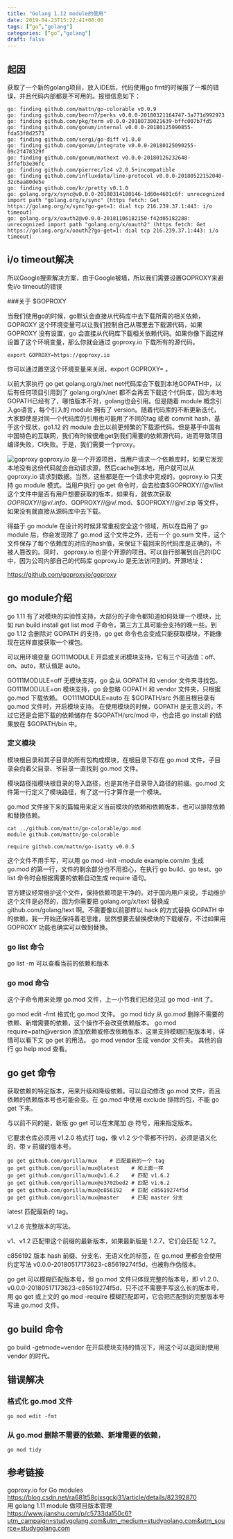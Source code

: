 ```yaml
---
title: "Golang 1.12 module的使用"
date: 2019-04-23T15:22:41+08:00
tags: [“go”,"golang"]
categories: [“go”,"golang"]
draft: false
---
```


## 起因
获取了一个新的golang项目，放入IDE后，代码使用go fmt的时候报了一堆的错误，并且代码内部都是不可用的。报错信息如下：
```
go: finding github.com/mattn/go-colorable v0.0.9
go: finding github.com/beorn7/perks v0.0.0-20180321164747-3a771d992973
go: finding github.com/pkg/term v0.0.0-20180730021639-bffc007b7fd5
go: finding github.com/gonum/internal v0.0.0-20180125090855-fda53f8d2571
go: finding github.com/sergi/go-diff v1.0.0
go: finding github.com/gonum/integrate v0.0.0-20180125090255-09c2f478329f
go: finding github.com/gonum/mathext v0.0.0-20180126232648-3ffefb3e36fc
go: finding github.com/pierrec/lz4 v2.0.5+incompatible
go: finding github.com/influxdata/line-protocol v0.0.0-20180522152040-32c6aa80de5e
go: finding github.com/kr/pretty v0.1.0
go: golang.org/x/sync@v0.0.0-20180314180146-1d60e4601c6f: unrecognized import path "golang.org/x/sync" (https fetch: Get https://golang.org/x/sync?go-get=1: dial tcp 216.239.37.1:443: i/o timeout)
go: golang.org/x/oauth2@v0.0.0-20181106182150-f42d05182288: unrecognized import path "golang.org/x/oauth2" (https fetch: Get https://golang.org/x/oauth2?go-get=1: dial tcp 216.239.37.1:443: i/o timeout)
```

## i/o timeout解决
所以Google搜索解决方案，由于Google被墙，所以我们需要设置GOPROXY来避免i/o timeout的错误  

###关于 $GOPROXY

当我们使用go的时候，go默认会直接从代码库中去下载所需的相关依赖，GOPROXY 这个环境变量可以让我们控制自己从哪里去下载源代码，如果 GOPROXY 没有设置，go 会直接从代码库下载相关依赖代码。如果你像下面这样设置了这个环境变量，那么你就会通过 goproxy.io 下载所有的源代码。  

`export GOPROXY=https://goproxy.io`

你可以通过置空这个环境变量来关闭，export GOPROXY= 。  

以前大家执行 go get golang.org/x/net net代码库会下载到本地GOPATH中，以后有任何项目引用到了 golang.org/x/net 都不会再去下载这个代码库，因为本地GOPATH已经有了，哪怕版本不对，golang也会引用。但是随着 module 概念引入go语言，每个引入的 module 拥有了 version。随着代码库的不断更新迭代，大家即使是对同一个代码库的引用也可能用了不同的tag 或者 commit hash，基于这个现状，go1.12 的 module 会比以前更频繁的下载源代码。但是基于中国有中国特色的互联网，我们有时候很难get到我们需要的依赖源代码，进而导致项目编译失败，CI失败。于是，我们需要一个proxy。

![goproxy](http://ws1.sinaimg.cn/mw690/79b5b049gy1g2clp6kesqj20l40eq3yf.jpg)
goproxy.io 是一个开源项目，当用户请求一个依赖库时，如果它发现本地没有这份代码就会自动请求源，然后cache到本地，用户就可以从 goproxy.io 请求到数据。当然，这些都是在一个请求中完成的。goproxy.io 只支持 go module 模式。当用户执行 go get 命令时，会去检查$GOPROXY//@v/list这个文件中是否有用户想要获取的版本，如果有，就依次获取 $GOPROXY//@v/.info、$GOPROXY//@v/.mod、$GOPROXY//@v/.zip 等文件，如果没有就直接从源码库中去下载。

得益于 go module 在设计的时候非常重视安全这个领域，所以在启用了 go module 后，你会发现除了 go.mod 这个文件之外，还有一个 go.sum 文件，这个文件保存了每个依赖库的对应的hash值，来保证下载回来的代码库是正确的，不被人篡改的。同时， goproxy.io 也是个开源的项目。可以自行部署到自己的IDC中，因为公司内部自己的代码库 goproxy.io 是无法访问到的。开源地址：

https://github.com/goproxyio/goproxy

## go module介绍

go 1.11 有了对模块的实验性支持，大部分的子命令都知道如何处理一个模块，比如 run build install get list mod 子命令，第三方工具可能会支持的晚一些。到 go 1.12 会删除对 GOPATH 的支持，go get 命令也会变成只能获取模块，不能像现在这样直接获取一个裸包。

可以用环境变量 GO111MODULE 开启或关闭模块支持，它有三个可选值：off、on、auto，默认值是 auto。

GO111MODULE=off 无模块支持，go 会从 GOPATH 和 vendor 文件夹寻找包。
GO111MODULE=on 模块支持，go 会忽略 GOPATH 和 vendor 文件夹，只根据 go.mod 下载依赖。
GO111MODULE=auto 在 $GOPATH/src 外面且根目录有 go.mod 文件时，开启模块支持。
在使用模块的时候，GOPATH 是无意义的，不过它还是会把下载的依赖储存在 $GOPATH/src/mod 中，也会把 go install 的结果放在 $GOPATH/bin 中。

### 定义模块

模块根目录和其子目录的所有包构成模块，在根目录下存在 go.mod 文件，子目录会向着父目录、爷目录一直找到 go.mod 文件。

模块路径指模块根目录的导入路径，也是其他子目录导入路径的前缀。go.mod 文件第一行定义了模块路径，有了这一行才算作是一个模块。

go.mod 文件接下来的篇幅用来定义当前模块的依赖和依赖版本，也可以排除依赖和替换依赖。
```
cat ../github.com/mattn/go-colorable/go.mod
module github.com/mattn/go-colorable

require github.com/mattn/go-isatty v0.0.5
```

这个文件不用手写，可以用 go mod -init -module example.com/m 生成 go.mod 的第一行，文件的剩余部分也不用担心，在执行 go build、go test、go list 命令时会根据需要的依赖自动生成 require 语句。

官方建议经常维护这个文件，保持依赖项是干净的。对于国内用户来说，手动维护这个文件是必然的，因为你需要把 golang.org/x/text 替换成 github.com/golang/text 啊。不需要像以前那样以 hack 的方式替换 GOPATH 中的依赖，我一开始还保持着老思维，居然想要去替换模块的下载缓存，不过如果用 GOPROXY 功能也确实可以做到替换。

### go list 命令
go list -m 可以查看当前的依赖和版本

### go mod 命令
这个子命令用来处理 go.mod 文件，上一小节我们已经见过 go mod -init 了。

go mod edit -fmt  格式化 go.mod 文件。
go mod tidy       从 go.mod 删除不需要的依赖、新增需要的依赖，这个操作不会改变依赖版本。
go mod require=path@version 添加依赖或修改依赖版本，这里支持模糊匹配版本号，详情可以看下文 go get 的用法。
go mod vendor 生成 vendor 文件夹。
其他的自行 go help mod 查看。

## go get 命令
获取依赖的特定版本，用来升级和降级依赖。可以自动修改 go.mod 文件，而且依赖的依赖版本号也可能会变。在 go.mod 中使用 exclude 排除的包，不能 go get 下来。

与以前不同的是，新版 go get 可以在末尾加 @ 符号，用来指定版本。

它要求仓库必须用 v1.2.0 格式打 tag，像 v1.2 少个零都不行的，必须是语义化的、带 v 前缀的版本号。
```
go get github.com/gorilla/mux    # 匹配最新的一个 tag
go get github.com/gorilla/mux@latest    # 和上面一样
go get github.com/gorilla/mux@v1.6.2    # 匹配 v1.6.2
go get github.com/gorilla/mux@e3702bed2 # 匹配 v1.6.2
go get github.com/gorilla/mux@c856192   # 匹配 c85619274f5d
go get github.com/gorilla/mux@master    # 匹配 master 分支
```

latest 匹配最新的 tag。

v1.2.6 完整版本的写法。

v1、v1.2 匹配带这个前缀的最新版本，如果最新版是 1.2.7，它们会匹配 1.2.7。

c856192 版本 hash 前缀、分支名、无语义化的标签，在 go.mod 里都会会使用约定写法 v0.0.0-20180517173623-c85619274f5d，也被称作伪版本。

go get 可以模糊匹配版本号，但 go.mod 文件只体现完整的版本号，即 v1.2.0、v0.0.0-20180517173623-c85619274f5d，只不过不需要手写这么长的版本号，用 go get 或上文的 go mod -require 模糊匹配即可，它会把匹配到的完整版本号写进 go.mod 文件。

## go build 命令
go build -getmode=vendor 在开启模块支持的情况下，用这个可以退回到使用 vendor 的时代。


## 错误解决

### 格式化 go.mod 文件
`go mod edit -fmt`

### 从 go.mod 删除不需要的依赖、新增需要的依赖，
`go mod tidy`


## 参考链接

goproxy.io for Go modules <https://blog.csdn.net/ra681t58cjxsgckj31/article/details/82392870>  
用 golang 1.11 module 做项目版本管理 <https://www.jianshu.com/p/c5733da150c6?utm_campaign=studygolang.com&utm_medium=studygolang.com&utm_source=studygolang.com>

